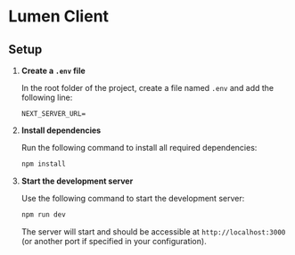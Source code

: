 # Lumen Client

## Setup

1. **Create a `.env` file**

   In the root folder of the project, create a file named `.env` and add the following line:

   ```env
   NEXT_SERVER_URL=
   ```

2. **Install dependencies**

   Run the following command to install all required dependencies:

   ```bash
   npm install
   ```

3. **Start the development server**

   Use the following command to start the development server:

   ```bash
   npm run dev
   ```

   The server will start and should be accessible at `http://localhost:3000` (or another port if specified in your configuration).
